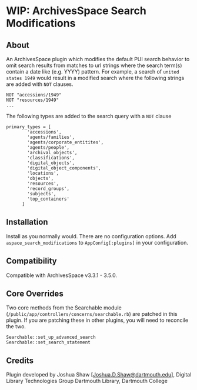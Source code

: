# WIP: ArchivesSpace Search Modifications

## About

An ArchivesSpace plugin which modifies the default PUI search behavior to
omit search results from matches to url strings where the search term(s)
contain a date like (e.g. YYYY) pattern. For example, a search of 
`united states 1949` would result in a modified search where the following
strings are added with `NOT` clauses.

```
NOT "accessions/1949"
NOT "resources/1949"
...
```

The following types are added to the search query with a `NOT` clause
```
primary_types = [
        'accessions',
        'agents/families',
        'agents/corporate_entitites',
        'agents/people',
        'archival_objects',
        'classifications',
        'digital_objects',
        'digital_object_components',
        'locations',
        'objects',
        'resources',
        'record_groups',
        'subjects',
        'top_containers'
      ]
```

## Installation

Install as you normally would. There are no configuration options. Add
`aspace_search_modifications` to `AppConfig[:plugins]` in your configuration.

## Compatibility

Compatible with ArchivesSpace v3.3.1 - 3.5.0.

## Core Overrides

Two core methods from the Searchable module (`/public/app/controllers/concerns/searchable.rb`)
are patched in this plugin. If you are patching these in other plugins, you will need to 
reconcile the two.

```
Searchable::set_up_advanced_search
Searchable::set_search_statement
```

## Credits

Plugin developed by Joshua Shaw [Joshua.D.Shaw@dartmouth.edu], Digital Library Technologies Group
Dartmouth Library, Dartmouth College
